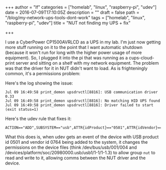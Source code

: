 +++
author = "lf"
categories = ["homelab", "linux", "raspberry-pi", "udev"]
date = 2016-07-09T17:10:05Z
description = ""
draft = false
path = "/blog/my-network-ups-tools-dont-work"
tags = ["homelab", "linux", "raspberry-pi", "udev"]
title = "NUT not finding my UPS + fix"

+++

I use a CyberPower CP1500AVRLCD as a UPS in my lab. I'm just now getting more stuff running on it to the point that I want automatic shutdown (because it won't run for long with the higher power usage of more equipment). So, I plugged it into the pi that was running as a cups-cloud-print server and sitting on a shelf with my network equipment. The problem was that the driver for it in NUT didn't want to load. As is frighteningly common, it's a permissions problem:

Here's the log showing the issue:

    Jul 09 16:49:58 print_demon upsdrvctl[8816]: USB communication driver 0.33
    Jul 09 16:49:58 print_demon upsdrvctl[8816]: No matching HID UPS found
    Jul 09 16:49:58 print_demon upsdrvctl[8816]: Driver failed to start (exit status=1)

Here's the udev rule that fixes it:

    ACTION=="ADD",SUBSYSTEM=="usb",ATTR{idProduct}=="0501",ATTR{idVendor}=="0764",MODE="0660",GROUP="nut"

What this does is, when udev gets an event of the device with USB product id 0501 and vendor id 0764 being added to the system, it changes the permissions on the device files (think /dev/bus/usb/001/004 and /devices/platform/soc/20980000.usb/usb1/1-1/1-1.3) to allow group `nut` to read and write to it, allowing comms between the NUT driver and the device.


